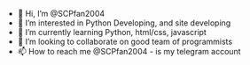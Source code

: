 - 👋 Hi, I’m @SCPfan2004
- 👀 I’m interested in Python Developing, and site developing
- 🌱 I’m currently learning Python, html/css, javascript
- 💞️ I’m looking to collaborate on good team of programmists
- 📫 How to reach me @SCPfan2004 - is my telegram account
